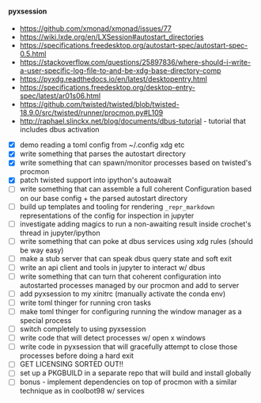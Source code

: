 #### pyxsession

* https://github.com/xmonad/xmonad/issues/77
* https://wiki.lxde.org/en/LXSession#autostart_directories
* https://specifications.freedesktop.org/autostart-spec/autostart-spec-0.5.html
* https://stackoverflow.com/questions/25897836/where-should-i-write-a-user-specific-log-file-to-and-be-xdg-base-directory-comp
* https://pyxdg.readthedocs.io/en/latest/desktopentry.html
* https://specifications.freedesktop.org/desktop-entry-spec/latest/ar01s06.html
* https://github.com/twisted/twisted/blob/twisted-18.9.0/src/twisted/runner/procmon.py#L109
* http://raphael.slinckx.net/blog/documents/dbus-tutorial - tutorial that includes dbus activation

- [x] demo reading a toml config from ~/.config xdg etc
- [x] write something that parses the autostart directory
- [x] write something that can spawn/monitor processes based on twisted's procmon
- [x] patch twisted support into ipython's autoawait
- [ ] write something that can assemble a full coherent Configuration based on our base config + the parsed autostart directory
- [ ] build up templates and tooling for rendering `_repr_markdown` representations of the config for inspection in jupyter
- [ ] investigate adding magics to run a non-awaiting result inside crochet's thread in jupyter/ipython
- [ ] write something that can poke at dbus services using xdg rules (should be way easy)
- [ ] make a stub server that can speak dbus query state and soft exit
- [ ] write an api client and tools in jupyter to interact w/ dbus
- [ ] write something that can turn that coherent configuration into autostarted processes managed by our procmon and add to server
- [ ] add pyxsession to my xinitrc (manually activate the conda env)
- [ ] write toml thinger for running cron tasks
- [ ] make toml thinger for configuring running the window manager as a special process
- [ ] switch completely to using pyxsession
- [ ] write code that will detect processes w/ open x windows
- [ ] write code in pyxsession that will gracefully attempt to close those processes before doing a hard exit
- [ ] GET LICENSING SORTED OUT!!
- [ ] set up a PKGBUILD in a separate repo that will build and install globally
- [ ] bonus - implement dependencies on top of procmon with a similar technique as in coolbot98 w/ services
